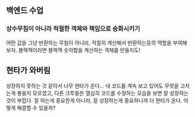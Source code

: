 ## 백엔드 수업

### 상수무침이 아니라 적절한 객체와 책임으로 승화시키기

어떤 값을 그냥 반환하는 무침이 아니라, 적절히 계산해서 반환하는등의 역할을 부여해보자.
블랙잭이라면 블랙잭 숫자합을 계산하는 객체를 만들지도!

## 현타가 와버림

성장하지 못하는 것 같아서 너무 현타가 온다...
내 코드를 계속 보고 있어도 무엇을 고치는게 좋을지 모르겠고, 다른 크루들은 열심히 코드를 수정하는 모습을 보면 잘 성장하는 것이 부럽다.
잘 하는게 중요한게 아니라, 잘 성장하는게 중요하니까 더 현타가 온다.
어떻게 해결할 수 있을까?

